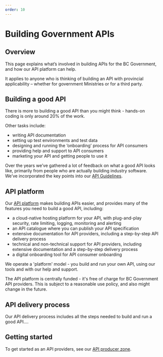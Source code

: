 ```yaml
---
order: 10
---
```


# Building Government APIs

## Overview

This page explains what’s involved in building APIs for the BC Government, and how our API platform can help.

It applies to anyone who is thinking of building an API with provincial applicability – whether for government Ministries or for a third party.

## Building a good API

There is more to building a good API than you might think - hands-on coding is only around 20% of the work.

Other tasks include:

- writing API documentation
- setting up test environments and test data
- designing and running the ‘onboarding’ process for API consumers
- providing help and support to API consumers
- marketing your API and getting people to use it

Over the years we’ve gathered a lot of feedback on what a good API looks like, primarily from people who are actually building industry software. We’ve incorporated the key points into our [API Guidelines](https://developer.gov.bc.ca/Data-and-APIs/BC-Government-API-Guidelines).

## API platform

Our [API platform](./landing-page) makes building APIs easier, and provides many of the features you need to build a good API, including:

- a cloud-native hosting platform for your API, with plug-and-play security, rate limiting, logging, monitoring and alerting
- an API catalogue where you can publish your API specification
- extensive documentation for API providers, including a step-by-step API delivery process
- technical and non-technical support for API providers, including extensive documentation and a step-by-step delivery process
- a digital onboarding tool for API consumer onboarding

We operate a 'platform' model - you build and run your own API, using our tools and with our help and support.

The API platform is centrally funded - it's free of charge for BC Government API providers. This is subject to a reasonable use policy, and also might change in the future.

## API delivery process

Our API delivery process includes all the steps needed to build and run a good API....

## Getting started

To get started as an API providers, see our [API producer zone](https://bcgov.github.io/aps-infra-platform).
